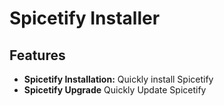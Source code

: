 # Spicetify Installer
## Features
- **Spicetify Installation:** Quickly install Spicetify
- **Spicetify Upgrade** Quickly Update Spicetify
